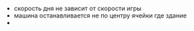 - скорость дня не зависит от скорости игры
- машина останавливается не по центру ячейки где здание
- 
